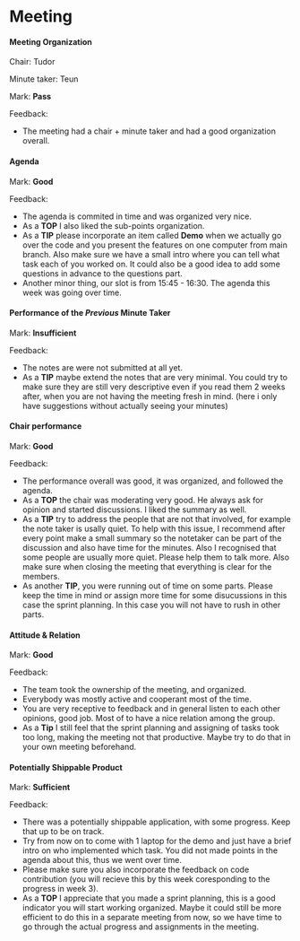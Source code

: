 # Meeting

#### Meeting Organization


Chair: Tudor

Minute taker: Teun

Mark: **Pass**

Feedback:
- The meeting had a chair + minute taker and had a good organization overall.


#### Agenda 

Mark: **Good**

Feedback: 
- The agenda is commited in time and was organized very nice.
- As a **TOP** I also liked the sub-points organization.
- As a **TIP** please incorporate an item called **Demo** when we actually go over the code and you present the features on one computer from main branch. Also make sure we have a small intro where you can tell what task each of you worked on. It could also be a good idea to add some questions in advance to the questions part.
- Another minor thing, our slot is from 15:45 - 16:30. The agenda this week was going over time.


#### Performance of the *Previous* Minute Taker

Mark: **Insufficient**

Feedback:
- The notes are were not submitted at all yet.
- As a **TIP** maybe extend the notes that are very minimal. You could try to make sure they are still very descriptive even if you read them 2 weeks after, when you are not having the meeting fresh in mind. (here i only have suggestions without actually seeing your minutes)


#### Chair performance

Mark: **Good**

Feedback:
- The performance overall was good, it was organized, and followed the agenda.
- As a **TOP** the chair was moderating very good. He always ask for opinion and started discussions. I liked the summary as well.
- As a **TIP** try to address the people that are not that involved, for example the note taker is usally quiet. To help with this issue, I recommend after every point make a small summary so the notetaker can be part of the discussion and also have time for the minutes. Also I recognised that some people are usually more quiet. Please help them to talk more. Also make sure when closing the meeting that everything is clear for the members. 
- As another **TIP**, you were running out of time on some parts. Please keep the time in mind or assign more time for some disucussions in this case the sprint planning. In this case you will not have to rush in other parts.


#### Attitude & Relation

Mark: **Good**

Feedback:
- The team took the ownership of the meeting, and organized.
- Everybody was mostly active and cooperant most of the time.
- You are very receptive to feedback and in general listen to each other opinions, good job. Most of to have a nice relation among the group.
- As a **Tip** I still feel that the sprint planning and assigning of tasks took too long, making the meeting not that productive. Maybe try to do that in your own meeting beforehand.


#### Potentially Shippable Product

Mark: **Sufficient**

Feedback:
- There was a potentially shippable application, with some progress. Keep that up to be on track.
- Try from now on to come with 1 laptop for the demo and just have a brief intro on who implemented which task. You did not made points in the agenda about this, thus we went over time.
- Please make sure you also incorporate the feedback on code contribution (you will recieve this by this week coresponding to the progress in week 3).
- As a **TOP** I appreciate that you made a sprint planning, this is a good indicator you will start working organized. Maybe it could still be more efficient to do this in a separate meeting from now, so we have time to go through the actual progress and assignments in the meeting.



